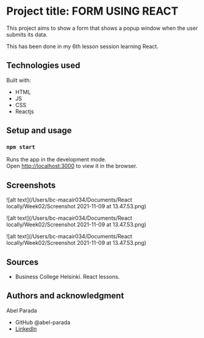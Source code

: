 # Project title: FORM USING REACT

This project aims to show a form that shows a popup window when the user submits its data.

This has been done in my 6th lesson session learning React.

## Technologies used

Built with:

- HTML
- JS
- CSS
- Reactjs

## Setup and usage

### `npm start`

Runs the app in the development mode.\
Open [http://localhost:3000](http://localhost:3000) to view it in the browser.

## Screenshots

![alt text](/Users/bc-macair034/Documents/React locally/Week02/Screenshot 2021-11-09 at 13.47.53.png)

![alt text](/Users/bc-macair034/Documents/React locally/Week02/Screenshot 2021-11-09 at 13.47.53.png)

![alt text](/Users/bc-macair034/Documents/React locally/Week02/Screenshot 2021-11-09 at 13.47.53.png)

## Sources

- Business College Helsinki. React lessons.

## Authors and acknowledgment

Abel Parada

- GitHub @abel-parada
- [LinkedIn](https://www.linkedin.com/in/abelparadamillan/)
